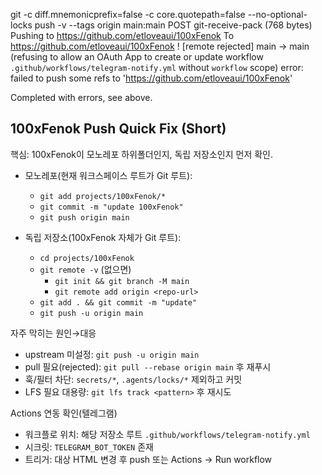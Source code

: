 git -c diff.mnemonicprefix=false -c core.quotepath=false --no-optional-locks push -v --tags origin main:main
POST git-receive-pack (768 bytes)
Pushing to https://github.com/etloveaui/100xFenok
To https://github.com/etloveaui/100xFenok
 ! [remote rejected] main -> main (refusing to allow an OAuth App to create or update workflow `.github/workflows/telegram-notify.yml` without `workflow` scope)
error: failed to push some refs to 'https://github.com/etloveaui/100xFenok'

Completed with errors, see above.
## 100xFenok Push Quick Fix (Short)

핵심: 100xFenok이 모노레포 하위폴더인지, 독립 저장소인지 먼저 확인.

- 모노레포(현재 워크스페이스 루트가 Git 루트):
  - `git add projects/100xFenok/*`
  - `git commit -m "update 100xFenok"`
  - `git push origin main`

- 독립 저장소(100xFenok 자체가 Git 루트):
  - `cd projects/100xFenok`
  - `git remote -v` (없으면)
    - `git init && git branch -M main`
    - `git remote add origin <repo-url>`
  - `git add . && git commit -m "update"`
  - `git push -u origin main`

자주 막히는 원인→대응
- upstream 미설정: `git push -u origin main`
- pull 필요(rejected): `git pull --rebase origin main` 후 재푸시
- 훅/필터 차단: `secrets/*`, `.agents/locks/*` 제외하고 커밋
- LFS 필요 대용량: `git lfs track <pattern>` 후 재시도

Actions 연동 확인(텔레그램)
- 워크플로 위치: 해당 저장소 루트 `.github/workflows/telegram-notify.yml`
- 시크릿: `TELEGRAM_BOT_TOKEN` 존재
- 트리거: 대상 HTML 변경 후 push 또는 Actions → Run workflow
